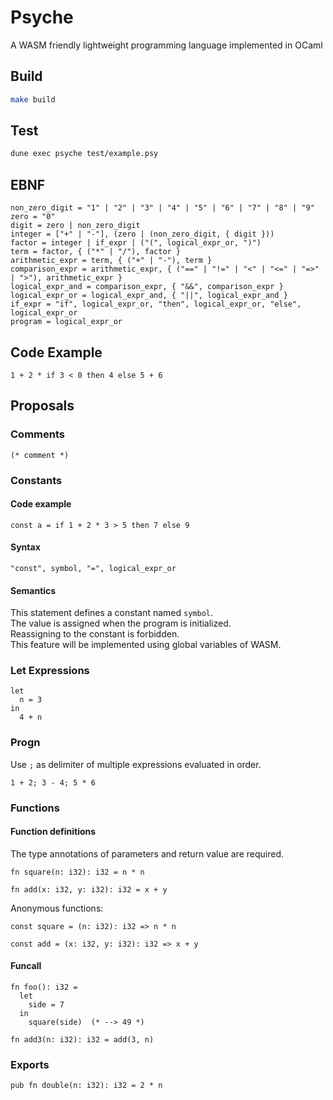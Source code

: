 # Psyche

A WASM friendly lightweight programming language implemented in OCaml

## Build

```bash
make build
```

## Test

```bash
dune exec psyche test/example.psy
```

## EBNF

```
non_zero_digit = "1" | "2" | "3" | "4" | "5" | "6" | "7" | "8" | "9"
zero = "0"
digit = zero | non_zero_digit
integer = ["+" | "-"], (zero | (non_zero_digit, { digit }))
factor = integer | if_expr | ("(", logical_expr_or, ")")
term = factor, { ("*" | "/"), factor }
arithmetic_expr = term, { ("+" | "-"), term }
comparison_expr = arithmetic_expr, { ("==" | "!=" | "<" | "<=" | "=>" | ">"), arithmetic_expr }
logical_expr_and = comparison_expr, { "&&", comparison_expr }
logical_expr_or = logical_expr_and, { "||", logical_expr_and }
if_expr = "if", logical_expr_or, "then", logical_expr_or, "else", logical_expr_or
program = logical_expr_or
```

## Code Example

```text
1 + 2 * if 3 < 0 then 4 else 5 + 6
```

## Proposals

### Comments

```text
(* comment *)
```

### Constants

#### Code example

```text
const a = if 1 + 2 * 3 > 5 then 7 else 9
```

#### Syntax

```text
"const", symbol, "=", logical_expr_or
```

#### Semantics

This statement defines a constant named ``symbol``.  
The value is assigned when the program is initialized.  
Reassigning to the constant is forbidden.  
This feature will be implemented using global variables of WASM.

### Let Expressions

```text
let
  n = 3
in
  4 + n
```

### Progn

Use ``;`` as delimiter of multiple expressions evaluated in order.

```text
1 + 2; 3 - 4; 5 * 6
```

### Functions

#### Function definitions

The type annotations of parameters and return value are required.

```text
fn square(n: i32): i32 = n * n

fn add(x: i32, y: i32): i32 = x + y
```

Anonymous functions:

```text
const square = (n: i32): i32 => n * n

const add = (x: i32, y: i32): i32 => x + y
```

#### Funcall

```text
fn foo(): i32 =
  let
    side = 7
  in
    square(side)  (* --> 49 *)

fn add3(n: i32): i32 = add(3, n)
```

### Exports

```
pub fn double(n: i32): i32 = 2 * n
```
